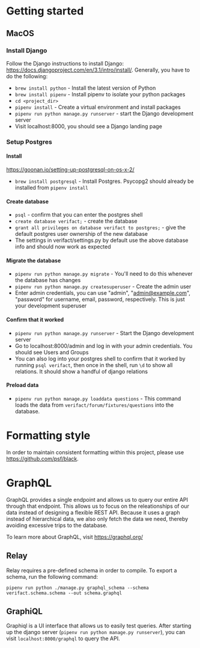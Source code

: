 # Getting started

## MacOS

### Install Django

Follow the Django instructions to install Django: https://docs.djangoproject.com/en/3.1/intro/install/. Generally, you have to do the following:
- `brew install python` - Install the latest version of Python
- `brew install pipenv` - Install pipenv to isolate your python packages
- `cd <project_dir>`
- `pipenv install` - Create a virtual environment and install packages
- `pipenv run python manage.py runserver` - start the Django development server
- Visit localhost:8000, you should see a Django landing page

### Setup Postgres

#### Install

https://goonan.io/setting-up-postgresql-on-os-x-2/

- `brew install postgresql` - Install Postgres. Psycopg2 should already be installed from `pipenv install`

#### Create database

- `psql` - confirm that you can enter the postgres shell
- `create database verifact;` - create the database
- `grant all privileges on database verifact to postgres;` - give the default postgres user ownership of the new database
- The settings in verifact/settings.py by default use the above database info and should now work as expected

#### Migrate the database

- `pipenv run python manage.py migrate` - You'll need to do this whenever the database has changes
- `pipenv run python manage.py createsuperuser` - Create the admin user
- Enter admin credentials, you can use "admin", "admin@example.com", "password" for username, email, password, respectively. This is just your development superuser

#### Confirm that it worked

- `pipenv run python manage.py runserver` - Start the Django development server
- Go to localhost:8000/admin and log in with your admin credentials. You should see Users and Groups
- You can also log into your postgres shell to confirm that it worked by running `psql verifact`, then once in the shell, run `\d` to show all relations. It should show a handful of django relations

#### Preload data
- `pipenv run python manage.py loaddata questions` - This command loads the data from `verifact/forum/fixtures/questions` into the database.

# Formatting style

In order to maintain consistent formatting within this project, please use https://github.com/psf/black.

# GraphQL

GraphQL provides a single endpoint and allows us to query our entire API through that endpoint. This allows us to focus on the releationships of our data instead of designing a flexible REST API. Because it uses a graph instead of hierarchical data, we also only fetch the data we need, thereby avoiding excessive trips to the database.

To learn more about GraphQL, visit https://graphql.org/

## Relay

Relay requires a pre-defined schema in order to compile. To export a schema, run the following command:

`pipenv run python ./manage.py graphql_schema --schema verifact.schema.schema --out schema.graphql`

## GraphiQL

Graphiql is a UI interface that allows us to easily test queries. After starting up the django server (`pipenv run python manage.py runserver`), you can visit `localhost:8000/graphql` to query the API.
